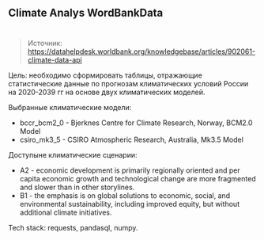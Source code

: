 ## Climate Analys WordBankData <h1>

>Источник: https://datahelpdesk.worldbank.org/knowledgebase/articles/902061-climate-data-api

Цель: необходимо сформировать таблицы, отражающие статистические данные по прогнозам климатических условий России на 2020-2039 гг на основе двух климатических моделей.

Выбранные климатические модели:
* bccr_bcm2_0 - Bjerknes Centre for Climate Research, Norway, BCM2.0 Model
* csiro_mk3_5 - CSIRO Atmospheric Research, Australia, Mk3.5 Model

Доступыне климатические сценарии: 
* А2 - economic development is primarily regionally oriented and per capita economic growth and technological change are more fragmented and slower than in other storylines. 
* B1 - the emphasis is on global solutions to economic, social, and environmental sustainability, including improved equity, but without additional climate initiatives. 

Tech stack: requests, pandasql, numpy.


